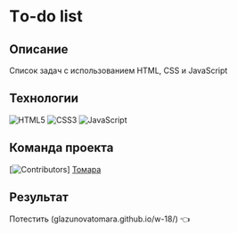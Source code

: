 # Тo-do list

## Описание
Список задач с использованием HTML, CSS и JavaScript


## Технологии
![HTML5](https://img.shields.io/badge/html5-%23E34F26.svg?style=for-the-badge&logo=html5&logoColor=white)
![CSS3](https://img.shields.io/badge/css3-%231572B6.svg?style=for-the-badge&logo=css3&logoColor=white)
![JavaScript](https://img.shields.io/badge/javascript-%23323330.svg?style=for-the-badge&logo=javascript&logoColor=%23F7DF1E)

## Команда проекта
[![Contributors](https://contrib.rocks/image?repo=Glazunovatomara/shelter)]
[Томара](https://github.com/Glazunovatomara)

## Результат
Потестить (glazunovatomara.github.io/w-18/) 👈
